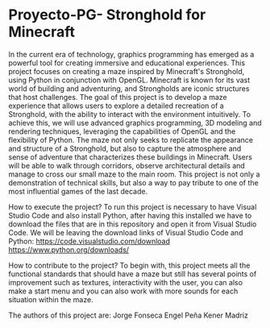 # Proyecto-PG- Stronghold for Minecraft

In the current era of technology, graphics programming has emerged as a powerful tool for creating immersive and educational experiences. This project focuses on creating a maze inspired by Minecraft's Stronghold, using Python in conjunction with OpenGL. Minecraft is known for its vast world of building and adventuring, and Strongholds are iconic structures that host challenges.
The goal of this project is to develop a maze experience that allows users to explore a detailed recreation of a Stronghold, with the ability to interact with the environment intuitively. To achieve this, we will use advanced graphics programming, 3D modeling and rendering techniques, leveraging the capabilities of OpenGL and the flexibility of Python.
The maze not only seeks to replicate the appearance and structure of a Stronghold, but also to capture the atmosphere and sense of adventure that characterizes these buildings in Minecraft. Users will be able to walk through corridors, observe architectural details and manage to cross our small maze to the main room. This project is not only a demonstration of technical skills, but also a way to pay tribute to one of the most influential games of the last decade.

How to execute the project?
To run this project is necessary to have Visual Studio Code and also install Python, after having this installed we have to download the files that are in this repository and open it from Visual Studio Code.
We will be leaving the download links of Visual Studio Code and Python:
https://code.visualstudio.com/download
https://www.python.org/downloads/

How to contribute to the project?
To begin with, this project meets all the functional standards that should have a maze but still has several points of improvement such as textures, interactivity with the user, you can also make a start menu and you can also work with more sounds for each situation within the maze.

The authors of this project are:
Jorge Fonseca
Engel Peña
Kener Madriz
